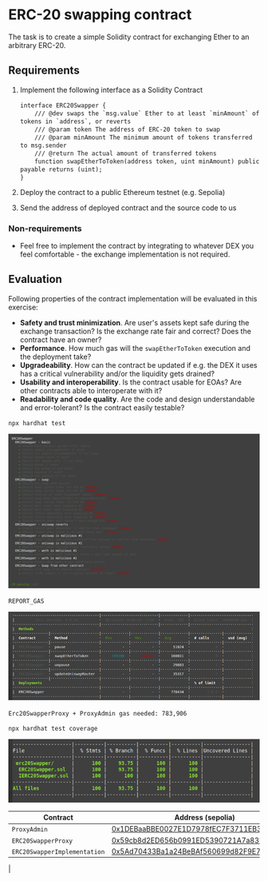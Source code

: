 # ERC-20 swapping contract

The task is to create a simple Solidity contract for exchanging Ether to an arbitrary ERC-20.

## Requirements

1. Implement the following interface as a Solidity Contract

   ```solidity
   interface ERC20Swapper {
       /// @dev swaps the `msg.value` Ether to at least `minAmount` of tokens in `address`, or reverts
       /// @param token The address of ERC-20 token to swap
       /// @param minAmount The minimum amount of tokens transferred to msg.sender
       /// @return The actual amount of transferred tokens
       function swapEtherToToken(address token, uint minAmount) public payable returns (uint);
   }
   ```

2. Deploy the contract to a public Ethereum testnet (e.g. Sepolia)
3. Send the address of deployed contract and the source code to us

### Non-requirements

- Feel free to implement the contract by integrating to whatever DEX you feel comfortable - the exchange implementation is not required.

## Evaluation

Following properties of the contract implementation will be evaluated in this exercise:

- **Safety and trust minimization**. Are user's assets kept safe during the exchange transaction? Is the exchange rate fair and correct? Does the contract have an owner?
- **Performance**. How much gas will the `swapEtherToToken` execution and the deployment take?
- **Upgradeability**. How can the contract be updated if e.g. the DEX it uses has a critical vulnerability and/or the liquidity gets drained?
- **Usability and interoperability**. Is the contract usable for EOAs? Are other contracts able to interoperate with it?
- **Readability and code quality**. Are the code and design understandable and error-tolerant? Is the contract easily testable?




```shell
npx hardhat test
```
![img.png](utils/readMeFiles/tests.png)


```shell
REPORT_GAS
```
![img.png](utils/readMeFiles/gas.png)

```Erc20SwapperProxy + ProxyAdmin gas needed: 783,906```

```shell
npx hardhat test coverage
```
![img.png](utils/readMeFiles/coverage.png)



| Contract                     | Address (sepolia)                                                                                                             |                                    
|------------------------------|-------------------------------------------------------------------------------------------------------------------------------|
| `ProxyAdmin`                 | [0x1DEBaaBBE0027E1D7978fEC7F3711EB37c14c09E](https://sepolia.etherscan.io/address/0x1DEBaaBBE0027E1D7978fEC7F3711EB37c14c09E) |
| `ERC20SwapperProxy`          | [0x59cb8d2ED656b0991ED5390721A7a83b177f5BA8](https://sepolia.etherscan.io/address/0x59cb8d2ED656b0991ED5390721A7a83b177f5BA8) |
| `ERC20SwapperImplementation` | [0x5Ad70433Ba1a24BeBAf560699d82F9E715658a70](https://sepolia.etherscan.io/address/0x5Ad70433Ba1a24BeBAf560699d82F9E715658a70)                                                                                |
|

